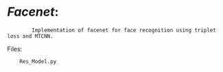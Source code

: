 # *Facenet*:

            Implementation of facenet for face recognition using triplet loss and MTCNN.

Files:
 
        Res_Model.py
